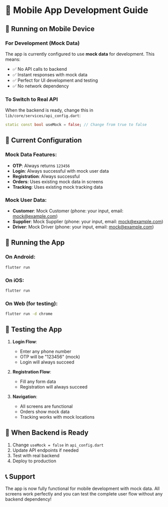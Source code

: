 # 🚀 Mobile App Development Guide

## 📱 Running on Mobile Device

### For Development (Mock Data)
The app is currently configured to use **mock data** for development. This means:
- ✅ No API calls to backend
- ✅ Instant responses with mock data
- ✅ Perfect for UI development and testing
- ✅ No network dependency

### To Switch to Real API
When the backend is ready, change this in `lib/core/services/api_config.dart`:

```dart
static const bool useMock = false; // Change from true to false
```

## 🔧 Current Configuration

### Mock Data Features:
- **OTP**: Always returns `123456`
- **Login**: Always successful with mock user data
- **Registration**: Always successful
- **Orders**: Uses existing mock data in screens
- **Tracking**: Uses existing mock tracking data

### Mock User Data:
- **Customer**: Mock Customer (phone: your input, email: mock@example.com)
- **Supplier**: Mock Supplier (phone: your input, email: mock@example.com)  
- **Driver**: Mock Driver (phone: your input, email: mock@example.com)

## 📲 Running the App

### On Android:
```bash
flutter run
```

### On iOS:
```bash
flutter run
```

### On Web (for testing):
```bash
flutter run -d chrome
```

## 🎯 Testing the App

1. **Login Flow**: 
   - Enter any phone number
   - OTP will be "123456" (mock)
   - Login will always succeed

2. **Registration Flow**:
   - Fill any form data
   - Registration will always succeed

3. **Navigation**:
   - All screens are functional
   - Orders show mock data
   - Tracking works with mock locations

## 🔄 When Backend is Ready

1. Change `useMock = false` in `api_config.dart`
2. Update API endpoints if needed
3. Test with real backend
4. Deploy to production

## 📞 Support

The app is now fully functional for mobile development with mock data. All screens work perfectly and you can test the complete user flow without any backend dependency!
